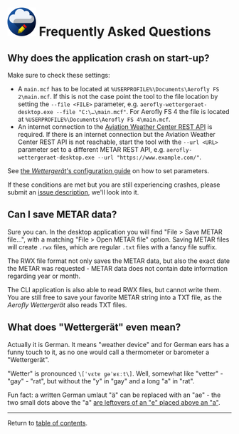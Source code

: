# ![](./favicon-64x64.png) Frequently Asked Questions

## Why does the application crash on start-up?

Make sure to check these settings:

-   A `main.mcf` has to be located at `%USERPROFILE%\Documents\Aerofly FS 2\main.mcf`. If this is not the case point the tool to the file location by setting the `--file <FILE>` parameter, e.g. `aerofly-wettergeraet-desktop.exe --file "C:\…\main.mcf"`. For Aerofly FS 4 the file is located at `%USERPROFILE%\Documents\Aerofly FS 4\main.mcf`.
-   An internet connection to the [Aviation Weather Center REST API](https://aviationweather.gov/) is required. If there is an internet connection but the Aviation Weather Center REST API is not reachable, start the tool with the `--url <URL>` parameter set to a different METAR REST API, e.g. `aerofly-wettergeraet-desktop.exe --url "https://www.example.com/"`.

See [the <i>Wettergerät</i>'s configuration guide](configuration.md) on how to set parameters.

If these conditions are met but you are still experiencing crashes, please submit an [issue description](https://github.com/fboes/aerofly-wettergeraet/issues), we'll look into it.

## Can I save METAR data?

Sure you can. In the desktop application you will find "File > Save METAR file...", with a matching "File > Open METAR file" option. Saving METAR files will create `.rwx` files, which are regular `.txt` files with a fancy file suffix.

The RWX file format not only saves the METAR data, but also the exact date the METAR was requested - METAR data does not contain date information regarding year or month.

The CLI application is also able to read RWX files, but cannot write them. You are still free to save your favorite METAR string into a TXT file, as the <i>Aerofly Wettergerät</i> also reads TXT files.

## What does "Wettergerät" even mean?

Actually it is German. It means "weather device" and for German ears has a funny touch to it, as no one would call a thermometer or barometer a "Wettergerät".

"Wetter" is pronounced `\[ˈvɛtɐ ɡəˈʁɛːt\]`. Well, somewhat like "vetter" - "gay" - "rat", but without the "y" in "gay" and a long "a" in "rat".

Fun fact: a written German umlaut "ä" can be replaced with an "ae" - the two small dots above the "a" [are leftovers of an "e" placed above an "a"](<https://en.wikipedia.org/wiki/Diaeresis_(diacritic)#Umlaut>).

---

Return to [table of contents](README.md).
